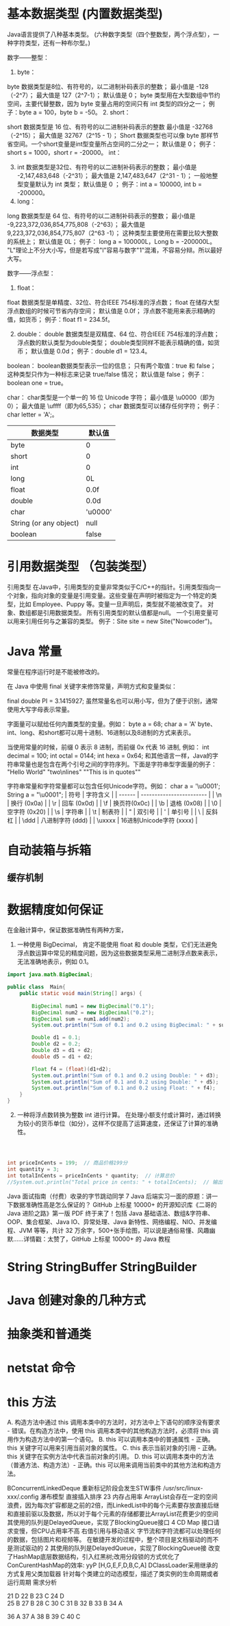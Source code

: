 

# 基本数据类型 (内置数据类型)
Java语言提供了八种基本类型。
(六种数字类型（四个整数型，两个浮点型），一种字符类型，还有一种布尔型。)

数字——整型：
1. byte：

byte 数据类型是8位、有符号的，以二进制补码表示的整数；
最小值是 -128（-2^7）；
最大值是 127（2^7-1）；
默认值是 0；
byte 类型用在大型数组中节约空间，主要代替整数，因为 byte 变量占用的空间只有 int 类型的四分之一；
例子：byte a = 100，byte b = -50。
2. short：

short 数据类型是 16 位、有符号的以二进制补码表示的整数
最小值是 -32768（-2^15）；
最大值是 32767（2^15 - 1）；
Short 数据类型也可以像 byte 那样节省空间。一个short变量是int型变量所占空间的二分之一；
默认值是 0；
例子：short s = 1000，short r = -20000。
int：

3. int 数据类型是32位、有符号的以二进制补码表示的整数；
最小值是 -2,147,483,648（-2^31）；
最大值是 2,147,483,647（2^31 - 1）；
一般地整型变量默认为 int 类型；
默认值是 0 ；
例子：int a = 100000, int b = -200000。
4. long：

long 数据类型是 64 位、有符号的以二进制补码表示的整数；
最小值是 -9,223,372,036,854,775,808（-2^63）；
最大值是 9,223,372,036,854,775,807（2^63 -1）；
这种类型主要使用在需要比较大整数的系统上；
默认值是 0L；
例子： long a = 100000L，Long b = -200000L。
"L"理论上不分大小写，但是若写成"l"容易与数字"1"混淆，不容易分辩。所以最好大写。

数字——浮点型：
1. float：

float 数据类型是单精度、32位、符合IEEE 754标准的浮点数；
float 在储存大型浮点数组的时候可节省内存空间；
默认值是 0.0f；
浮点数不能用来表示精确的值，如货币；
例子：float f1 = 234.5f。

2. double：
double 数据类型是双精度、64 位、符合IEEE 754标准的浮点数；
浮点数的默认类型为double类型；
double类型同样不能表示精确的值，如货币；
默认值是 0.0d；
例子：double d1 = 123.4。

boolean：
boolean数据类型表示一位的信息；
只有两个取值：true 和 false；
这种类型只作为一种标志来记录 true/false 情况；
默认值是 false；
例子：boolean one = true。

char：
char类型是一个单一的 16 位 Unicode 字符；
最小值是 \u0000（即为0）；
最大值是 \uffff（即为65,535）；
char 数据类型可以储存任何字符；
例子：char letter = 'A';。


| 数据类型               | 默认值  |
| ---------------------- | ------- |
| byte                   | 0       |
| short                  | 0       |
| int                    | 0       |  |  |  |
| long                   | 0L      |  |  |  |
| float                  | 0.0f    |  |  |  |
| double                 | 0.0d    |  |  |  |
| char                   | 'u0000' |  |  |  |
| String (or any object) | null    |  |  |  |
| boolean                | false   |  |  |  |
# 引用数据类型 （包装类型）
引用类型
在Java中，引用类型的变量非常类似于C/C++的指针。引用类型指向一个对象，指向对象的变量是引用变量。这些变量在声明时被指定为一个特定的类型，比如 Employee、Puppy 等。变量一旦声明后，类型就不能被改变了。
对象、数组都是引用数据类型。
所有引用类型的默认值都是null。
一个引用变量可以用来引用任何与之兼容的类型。
例子：Site site = new Site("Nowcoder")。
# Java 常量
常量在程序运行时是不能被修改的。

在 Java 中使用 final 关键字来修饰常量，声明方式和变量类似：

final double PI = 3.1415927;
虽然常量名也可以用小写，但为了便于识别，通常使用大写字母表示常量。

字面量可以赋给任何内置类型的变量。例如：
byte a = 68;
char a = 'A'
byte、int、long、和short都可以用十进制、16进制以及8进制的方式来表示。

当使用常量的时候，前缀 0 表示 8 进制，而前缀 0x 代表 16 进制, 例如：
int decimal = 100;
int octal = 0144;
int hexa =  0x64;
和其他语言一样，Java的字符串常量也是包含在两个引号之间的字符序列。下面是字符串型字面量的例子：
"Hello World"
"two\nlines"
"\"This is in quotes\""

字符串常量和字符常量都可以包含任何Unicode字符。例如：
char a = '\u0001';
String a = "\u0001";
| 符号 | 字符含义             |
| ------ | ------------------------ |
| \n     | 换行 (0x0a)            |
| \r     | 回车 (0x0d)            |
| \f     | 换页符(0x0c)          |
| \b     | 退格 (0x08)            |
| \0     | 空字符 (0x20)         |
| \s     | 字符串                |
| \t     | 制表符                |
| "      | 双引号                |
| '      | 单引号                |
| \      | 反斜杠                |
| \ddd   | 八进制字符 (ddd)    |
| \uxxxx | 16进制Unicode字符 (xxxx) |
# 自动装箱与拆箱
## 缓存机制

# 数据精度如何保证
在金融计算中，保证数据准确性有两种方案，
1. 一种使用 BigDecimal，
肯定不能使用 float 和 double 类型，它们无法避免浮点数运算中常见的精度问题，因为这些数据类型采用二进制浮点数来表示，无法准确地表示，例如 0.1。
```java
import java.math.BigDecimal;

public class  Main{
    public static void main(String[] args) {
      
        BigDecimal num1 = new BigDecimal("0.1");
        BigDecimal num2 = new BigDecimal("0.2");
        BigDecimal sum = num1.add(num2);
        System.out.println("Sum of 0.1 and 0.2 using BigDecimal: " + sum);  // 输出 0.3，精确计算

        Double d1 = 0.1;
        Double d2 = 0.2;
        Double d3 = d1 + d2;
        double d5 = d1 + d2;

        Float f4 = (float)(d1+d2);
        System.out.println("Sum of 0.1 and 0.2 using Double: " + d3);
        System.out.println("Sum of 0.1 and 0.2 using Double: " + d5);
        System.out.println("Sum of 0.1 and 0.2 using Float: " + f4);
    }
}

```

2. 一种将浮点数转换为整数 int 进行计算。
在处理小额支付或计算时，通过转换为较小的货币单位（如分），这样不仅提高了运算速度，还保证了计算的准确性。
```java



int priceInCents = 199;  // 商品价格199分
int quantity = 3;
int totalInCents = priceInCents * quantity;  // 计算总价
//System.out.println("Total price in cents: " + totalInCents);  // 输出597分
```

Java 面试指南（付费）收录的字节跳动同学 7 Java 后端实习一面的原题：讲一下数据准确性高是怎么保证的？
GitHub 上标星 10000+ 的开源知识库《二哥的 Java 进阶之路》第一版 PDF 终于来了！包括 Java 基础语法、数组&字符串、OOP、集合框架、Java IO、异常处理、Java 新特性、网络编程、NIO、并发编程、JVM 等等，共计 32 万余字，500+张手绘图，可以说是通俗易懂、风趣幽默……详情戳：太赞了，GitHub 上标星 10000+ 的 Java 教程


# String StringBuffer StringBuilder

# Java 创建对象的几种方式


# 抽象类和普通类

# netstat 命令
# this 方法
A. 构造方法中通过 this 调用本类中的方法时，对方法中上下语句的顺序没有要求 - 错误。在构造方法中，使用 this 调用本类中的其他构造方法时，必须将 this 调用作为构造方法中的第一个语句。
B. this 可以调用本类中的普通属性 - 正确。this 关键字可以用来引用当前对象的属性。
C. this 表示当前对象的引用 - 正确。this 关键字在实例方法中代表当前对象的引用。
D. this 可以调用本类中的方法（普通方法、构造方法）- 正确。this 可以用来调用当前类中的其他方法和构造方法。


BConcurrentLinkedDeque
重新标记阶段会发生STW事件
/usr/src/linux-xxx/.config
瀑布模型
直接插入排序
23
内存占用率
ArrayList会存在一定的空间浪费，因为每次扩容都是之前的2倍，而LinkedList中的每个元素要存放直接后继和直接前驱以及数据，所以对于每个元素的存储都要比ArrayList花费更少的空间
其使用的队列是DelayedQueue，实现了BlockingQueue接口
4
CD
Map
接口请求变慢，但CPU占用率不高
右值引用与移动语义
字节流和字符流都可以处理任何的数据，包括图片和视频等。
在敏捷开发的过程中，整个项目是文档驱动的而不是测试驱动的
2
其使用的队列是DelayedQueue，实现了BlockingQueue接
改变了HashMap底层数据结构，引入红黑树;改用分段锁的方式优化了ConCurentHashMap的效率:
yyP
[H,G,E,F,D,B,C,A]
DClassLoader采用继承的方式复用父类加载器
针对每个类建立的动态模型，描述了类实例的生命周期或者运行周期
需求分析

21 D
22 B
23 C
24 D  
25 B
27 B 
28 C
30 C
31 B
32 B
33 B
34 A

36 A
37 A 
38 B
39 C
40 C
